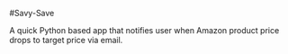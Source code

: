 #Savy-Save

A quick Python based app that notifies user when Amazon product price drops to target price via email.
